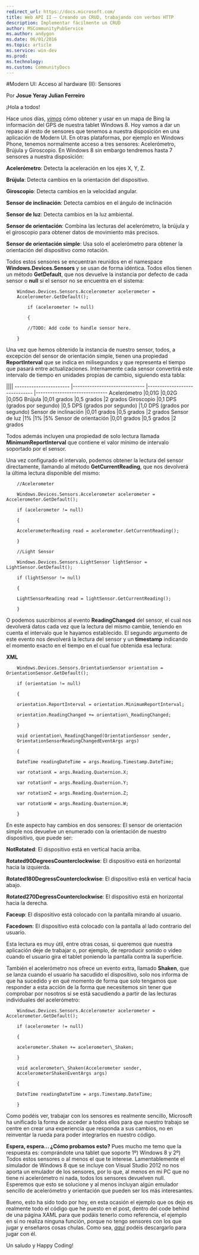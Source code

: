 ```yaml
---
redirect_url: https://docs.microsoft.com/
title: Web API II – Creando un CRUD, trabajando con verbos HTTP
description: Implementar fácilmente un CRUD
author: MSCommunityPubService
ms.author: andygon
ms.date: 06/01/2016
ms.topic: article
ms.service: win-dev
ms.prod: 
ms.technology:
ms.custom: CommunityDocs
---
```


#Modern UI: Acceso al hardware (II): Sensores


Por **Josue Yeray Julian Ferreiro**



¡Hola a todos!

Hace unos días,
[*vimos*](http://geeks.ms/blogs/jyeray/archive/2012/07/12/windows-8-acceso-al-hardware-i-gps-y-bing-maps-sdk.aspx)
cómo obtener y usar en un mapa de Bing la información del GPS de nuestra
tablet Windows 8. Hoy vamos a dar un repaso al resto de sensores que
tenemos a nuestra disposición en una aplicación de Modern UI. En otras
plataformas, por ejemplo en Windows Phone, tenemos normalmente acceso a
tres sensores: Acelerómetro, Brújula y Giroscopio. En Windows 8 sin
embargo tendremos hasta 7 sensores a nuestra disposición:

**Acelerómetro**: Detecta la aceleración en los ejes X, Y, Z.

**Brújula**: Detecta cambios en la orientación del dispositivo.

**Giroscopio**: Detecta cambios en la velocidad angular.

**Sensor de inclinación**: Detecta cambios en el ángulo de inclinación

**Sensor de luz**: Detecta cambios en la luz ambiental.

**Sensor de orientación**: Combina las lecturas del acelerómetro, la
brújula y el giroscopio para obtener datos de movimiento más precisos.

**Sensor de orientación simple**: Usa solo el acelerómetro para obtener
la orientación del dispositivo como rotación.
 

Todos estos sensores se encuentran reunidos en el namespace
**Windows.Devices.Sensors** y se usan de forma idéntica. Todos ellos
tienen un método **GetDefault**, que nos devuelve la instancia por
defecto de cada sensor o **null** si el sensor no se encuentra en el
sistema:

```
    Windows.Devices.Sensors.Accelerometer acelerometer =
    Accelerometer.GetDefault();

        if (acelerometer != null)

        {

        //TODO: Add code to handle sensor here.

    }
```

Una vez que hemos obtenido la instancia de nuestro sensor, todos, a
excepción del sensor de orientación simple, tienen una propiedad
**ReportInterval** que se indica en milisegundos y que representa el
tiempo que pasará entre actualizaciones. Internamente cada sensor
convertirá este intervalo de tiempo en unidades propias de cambio,
siguiendo esta tabla:

  ||||
  ----------------------- |------------------------------ |------------------------------ |------------------------------
  Acelerómetro            |0,01G                          |0,02G                          |0,05G
  Brújula                 |0,01 grados                    |0,5 grados                     |2 grados
  Giroscopio              |0,1 DPS (grados por segundo)   |0,5 DPS (grados por segundo)   |1,0 DPS (grados por segundo)
  Sensor de inclinación   |0,01 grados                    |0,5 grados                     |2 grados
  Sensor de luz           |1%                             |1%                             |5%
  Sensor de orientación   |0,01 grados                    |0,5 grados                     |2 grados

Todos además incluyen una propiedad de solo lectura llamada
**MinimumReportInterval** que contiene el valor mínimo de intervalo
soportado por el sensor.

Una vez configurado el intervalo, podemos obtener la lectura del sensor
directamente, llamando al método **GetCurrentReading**, que nos
devolverá la última lectura disponible del mismo:


```
    //Acelerometer

    Windows.Devices.Sensors.Accelerometer acelerometer = Accelerometer.GetDefault();

    if (acelerometer != null)

    {

    AccelerometerReading read = acelerometer.GetCurrentReading();

    }

    //Light Sensor

    Windows.Devices.Sensors.LightSensor lightSensor = LightSensor.GetDefault();

    if (lightSensor != null)

    {

    LightSensorReading read = lightSensor.GetCurrentReading();

    }
```

O podemos suscribirnos al evento **ReadingChanged** del sensor, el cual
nos devolverá datos cada vez que la lectura del mismo cambie, teniendo
en cuenta el intervalo que le hayamos establecido. El segundo argumento
de este evento nos devolverá la lectura del sensor y un **timestamp**
indicando el momento exacto en el tiempo en el cual fue obtenida esa
lectura:

**XML**


```
    Windows.Devices.Sensors.OrientationSensor orientation = OrientationSensor.GetDefault();

    if (orientation != null)

    {

    orientation.ReportInterval = orientation.MinimumReportInterval;

    orientation.ReadingChanged += orientation\_ReadingChanged;

    }

    void orientation\_ReadingChanged(OrientationSensor sender,
    OrientationSensorReadingChangedEventArgs args)

    {

    DateTime readingDateTime = args.Reading.Timestamp.DateTime;

    var rotationX = args.Reading.Quaternion.X;

    var rotationY = args.Reading.Quaternion.Y;

    var rotationZ = args.Reading.Quaternion.Z;

    var rotationW = args.Reading.Quaternion.W;

    }
```

En este aspecto hay cambios en dos sensores: El sensor de orientación
simple nos devuelve un enumerado con la orientación de nuestro
dispositivo, que puede ser:

**NotRotated**: El dispositivo está en vertical hacia arriba.

**Rotated90DegreesCounterclockwise**: El dispositivo está en horizontal
hacia la izquierda.

**Rotated180DegressCounterclockwise**: El dispositivo está en vertical
hacia abajo.

**Rotated270DegressCounterclockwise**: El dispositivo está en horizontal
hacia la derecha.

**Faceup**: El dispositivo está colocado con la pantalla mirando al
usuario.

**Facedown**: El dispositivo está colocado con la pantalla al lado
contrario del usuario.


Esta lectura es muy útil, entre otras cosas, si queremos que nuestra
aplicación deje de trabajar o, por ejemplo, de reproducir sonido o video
cuando el usuario gira el tablet poniendo la pantalla contra la
superficie.

También el acelerómetro nos ofrece un evento extra, llamado **Shaken**,
que se lanza cuando el usuario ha sacudido el dispositivo, solo nos
informa de que ha sucedido y en qué momento de forma que solo tengamos
que responder a esta acción de la forma que necesitemos sin tener que
comprobar por nosotros si se está sacudiendo a partir de las lecturas
individuales del acelerómetro:



```
    Windows.Devices.Sensors.Accelerometer acelerometer = Accelerometer.GetDefault();

    if (acelerometer != null)

    {

    acelerometer.Shaken += acelerometer\_Shaken;

    }

    void acelerometer\_Shaken(Accelerometer sender,
    AccelerometerShakenEventArgs args)

    {

    DateTime readingDateTime = args.Timestamp.DateTime;

    }
```

Como podéis ver, trabajar con los sensores es realmente sencillo,
Microsoft ha unificado la forma de acceder a todos ellos para que
nuestro trabajo se centre en crear una experiencia que responda a sus
cambios, no en reinventar la rueda para poder integrarlos en nuestro
código.

**Espera, espera… ¿Cómo probamos esto?** Pues mucho me temo que la
respuesta es: comprándote una tablet que soporte 1º) Windows 8 y 2º)
Todos estos sensores o al menos el que te interese. Lamentablemente el
simulador de Windows 8 que se incluye con Visual Studio 2012 no nos
aporta un emulador de los sensores, por lo que, al menos en mi PC que no
tiene ni acelerómetro ni nada, todos los sensores devuelven null.
Esperemos que esto se solucione y al menos incluyan algún emulador
sencillo de acelerómetro y orientación que pueden ser los más
interesantes.

Bueno, esto ha sido todo por hoy, en esta ocasión el ejemplo que os dejo
es realmente todo el código que he puesto en el post, dentro del code
behind de una página XAML para que podáis tenerlo como referencia, el
ejemplo en sí no realiza ninguna función, porque no tengo sensores con
los que jugar y enseñaros cosas chulas. Como sea,
[*aquí*](https://skydrive.live.com/redir?resid=FD100135B82F3364!682)
podéis descargarlo para jugar con él.

Un saludo y Happy Coding!




